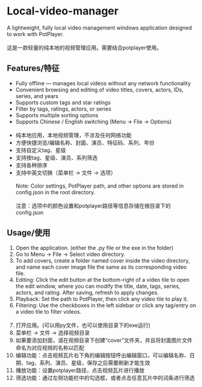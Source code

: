 # Local-video-manager
A lightweight, fully local video management windows application designed to work with PotPlayer.<br></br>
这是一款轻量的纯本地的视频管理应用。需要结合potplayer使用。

## Features/特征
- Fully offline — manages local videos without any network functionality
- Convenient browsing and editing of video titles, covers, actors, IDs, series, and years
- Supports custom tags and star ratings
- Filter by tags, ratings, actors, or series
- Supports multiple sorting options
- Supports Chinese / English switching (Menu → File → Options)
<br></br>
- 纯本地应用，本地视频管理，不涉及任何网络功能
- 方便快捷浏览/编辑名称、封面、演员、特征码、系列、年份
- 支持自定义tag、星级
- 支持按tag、星级、演员、系列筛选
- 支持各种排序
- 支持中英文切换（菜单栏 → 文件 → 选项）<br></br>
Note: Color settings, PotPlayer path, and other options are stored in config.json in the root directory.<br></br>
注意：选项中的颜色设置和potplayer路径等信息存储在根目录下的config.json

## Usage/使用
1. Open the application. (either the .py file or the exe in the folder)
2. Go to Menu → File → Select video directory.
3. To add covers, create a folder named cover inside the video directory, and name each cover image file the same as its corresponding video file.
4. Editing: Click the edit button at the bottom-right of a video tile to open the edit window, where you can modify the title, date, tags, series, actors, and rating. After saving, refresh to apply changes.
5. Playback: Set the path to PotPlayer, then click any video tile to play it.
6. Filtering: Use the checkboxes in the left sidebar or click any tag/entry on a video tile to filter videos.
<br></br>
1. 打开应用。(可以用py文件，也可以使用目录下的exe运行)
2. 菜单栏 → 文件 → 选择视频目录
3. 如果要添加封面，请在视频目录下创建“cover”文件夹，并且将封面图片文件命名为对应视频的名称以匹配
4. 编辑功能：点击视频瓦片右下角的编辑按钮呼出编辑窗口，可以编辑名称、日期、tag、系列、演员、星级，保存之后需要刷新才能生效
5. 播放功能：设置potplayer路径，点击视频瓦片进行播放
6. 筛选功能：通过左侧功能栏中的勾选框，或者点击任意瓦片中的词条进行筛选
   
